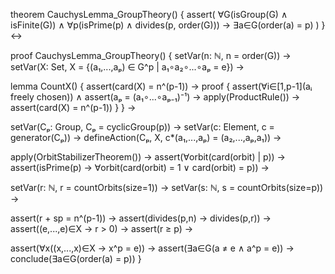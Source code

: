 theorem CauchysLemma_GroupTheory() {
  assert(
    ∀G(isGroup(G) ∧ isFinite(G)) ∧
    ∀p(isPrime(p) ∧ divides(p, order(G))) →
    ∃a∈G(order(a) = p)
  )
} ↔

proof CauchysLemma_GroupTheory() {
  setVar(n: ℕ, n = order(G)) →
  setVar(X: Set, X = {(a₁,...,aₚ) ∈ G^p | a₁∘a₂∘...∘aₚ = e}) →
  
  lemma CountX() {
    assert(card(X) = n^(p-1)) →
    proof {
      assert(∀i∈[1,p-1](aᵢ freely chosen)) ∧
      assert(aₚ = (a₁∘...∘aₚ₋₁)⁻¹) →
      apply(ProductRule()) →
      assert(card(X) = n^(p-1))
    }
  } →
  
  setVar(Cₚ: Group, Cₚ = cyclicGroup(p)) →
  setVar(c: Element, c = generator(Cₚ)) →
  defineAction(Cₚ, X, c*(a₁,...,aₚ) = (a₂,...,aₚ,a₁)) →
  
  apply(OrbitStabilizerTheorem()) →
  assert(∀orbit(card(orbit) | p)) →
  assert(isPrime(p) → ∀orbit(card(orbit) = 1 ∨ card(orbit) = p)) →
  
  setVar(r: ℕ, r = countOrbits(size=1)) →
  setVar(s: ℕ, s = countOrbits(size=p)) →
  
  assert(r + sp = n^(p-1)) →
  assert(divides(p,n) → divides(p,r)) →
  assert((e,...,e)∈X → r > 0) →
  assert(r ≥ p) →
  
  assert(∀x((x,...,x)∈X → x^p = e)) →
  assert(∃a∈G(a ≠ e ∧ a^p = e)) →
  conclude(∃a∈G(order(a) = p))
}